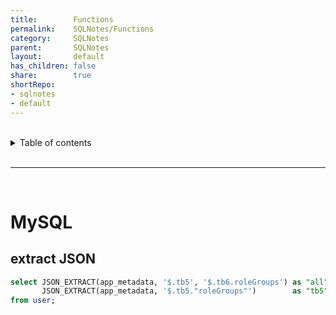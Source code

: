 ```yaml
---  
title:        Functions      
permalink:    SQLNotes/Functions      
category:     SQLNotes      
parent:       SQLNotes      
layout:       default      
has_children: false      
share:        true      
shortRepo:      
- sqlnotes      
- default      
---  
```

      
      
<br/>      
      
<details markdown="block">            
<summary>            
Table of contents            
</summary>            
{: .text-delta }            
1. TOC            
{:toc}            
</details>            
      
<br/>            
      
***            
      
<br/>            
      
# MySQL      
      
## extract JSON      
      
```sql        
select JSON_EXTRACT(app_metadata, '$.tb5', '$.tb6.roleGroups') as "all",      
       JSON_EXTRACT(app_metadata, '$.tb5."roleGroups"')        as "tb5"      
from user;        
```  